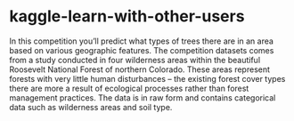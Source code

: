 # kaggle-learn-with-other-users
In this competition you’ll predict what types of trees there are in an area based on various geographic features.  The competition datasets comes from a study conducted in four wilderness areas within the beautiful Roosevelt National Forest of northern Colorado. These areas represent forests with very little human disturbances – the existing forest cover types there are more a result of ecological processes rather than forest management practices.  The data is in raw form and contains categorical data such as wilderness areas and soil type.
